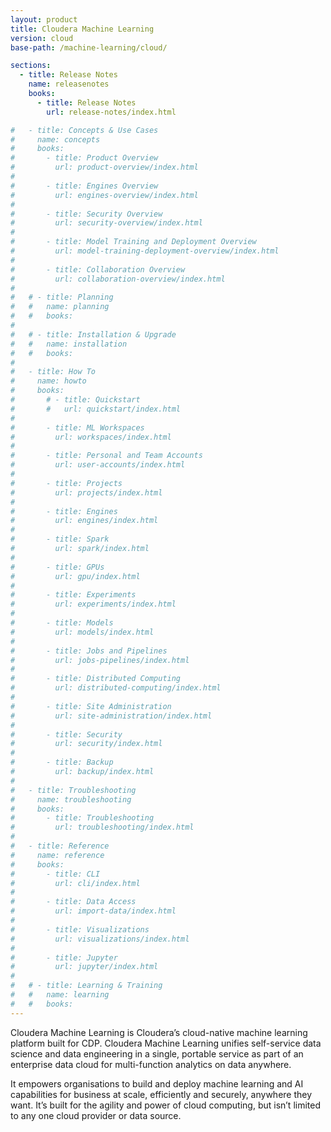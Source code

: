 ```yaml
---
layout: product
title: Cloudera Machine Learning
version: cloud
base-path: /machine-learning/cloud/

sections:
  - title: Release Notes
    name: releasenotes
    books:
      - title: Release Notes
        url: release-notes/index.html

#   - title: Concepts & Use Cases
#     name: concepts
#     books:
#       - title: Product Overview
#         url: product-overview/index.html
#
#       - title: Engines Overview
#         url: engines-overview/index.html
#
#       - title: Security Overview
#         url: security-overview/index.html
#
#       - title: Model Training and Deployment Overview
#         url: model-training-deployment-overview/index.html
#
#       - title: Collaboration Overview
#         url: collaboration-overview/index.html
#
#   # - title: Planning
#   #   name: planning
#   #   books:
#
#   # - title: Installation & Upgrade
#   #   name: installation
#   #   books:
#
#   - title: How To
#     name: howto
#     books:
#       # - title: Quickstart
#       #   url: quickstart/index.html
#
#       - title: ML Workspaces
#         url: workspaces/index.html
#
#       - title: Personal and Team Accounts
#         url: user-accounts/index.html
#
#       - title: Projects
#         url: projects/index.html
#
#       - title: Engines
#         url: engines/index.html
#
#       - title: Spark
#         url: spark/index.html
#
#       - title: GPUs
#         url: gpu/index.html
#
#       - title: Experiments
#         url: experiments/index.html
#
#       - title: Models
#         url: models/index.html
#
#       - title: Jobs and Pipelines
#         url: jobs-pipelines/index.html
#
#       - title: Distributed Computing
#         url: distributed-computing/index.html
#
#       - title: Site Administration
#         url: site-administration/index.html
#
#       - title: Security
#         url: security/index.html
#
#       - title: Backup
#         url: backup/index.html
#
#   - title: Troubleshooting
#     name: troubleshooting
#     books:
#       - title: Troubleshooting
#         url: troubleshooting/index.html
#
#   - title: Reference
#     name: reference
#     books:
#       - title: CLI
#         url: cli/index.html
#
#       - title: Data Access
#         url: import-data/index.html
#
#       - title: Visualizations
#         url: visualizations/index.html
#
#       - title: Jupyter
#         url: jupyter/index.html
#
#   # - title: Learning & Training
#   #   name: learning
#   #   books:
---
```

Cloudera Machine Learning is Cloudera’s cloud-native machine learning
platform built for CDP. Cloudera Machine Learning unifies self-service
data science and data engineering in a single, portable service as part
of an enterprise data cloud for multi-function analytics on data
anywhere.

It empowers organisations to build and deploy machine learning and AI
capabilities for business at scale, efficiently and securely, anywhere
they want. It’s built for the agility and power of cloud computing, but
isn’t limited to any one cloud provider or data source.
